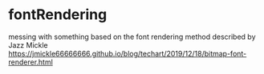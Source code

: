 # fontRendering
messing with something based on the font rendering method described by Jazz Mickle https://jmickle66666666.github.io/blog/techart/2019/12/18/bitmap-font-renderer.html
